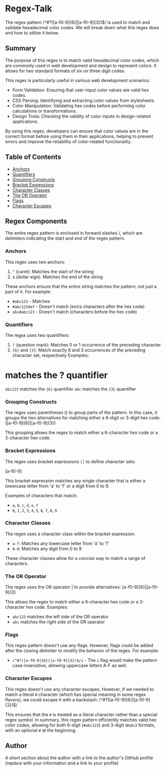 # Regex-Talk

The regex pattern /^#?([a-f0-9]{6}|[a-f0-9]{3})$/ is used to match and validate hexadecimal color codes. We will break down what this regex does and how to utilize it below.

## Summary

The purpose of this regex is to match valid hexadecimal color codes, which are commonly used in web development and design to represent colors. It allows for two standard formats of six oir three digit codes.

This regex is particularly useful in various web development scenarios:
- Form Validation: Ensuring that user-input color values are valid hex codes.
- CSS Parsing: Identifying and extracting color values from stylesheets.
- Color Manipulation: Validating hex codes before performing color calculations or transformations.
- Design Tools: Checking the validity of color inputs in design-related applications.

By using this regex, developers can ensure that color values are in the correct format before using them in their applications, helping to prevent errors and improve the reliability of color-related functionality.

## Table of Contents

- [Anchors](#anchors)
- [Quantifiers](#quantifiers)
- [Grouping Constructs](#grouping-constructs)
- [Bracket Expressions](#bracket-expressions)
- [Character Classes](#character-classes)
- [The OR Operator](#the-or-operator)
- [Flags](#flags)
- [Character Escapes](#character-escapes)

## Regex Components

The entire regex pattern is enclosed in forward slashes /, which are delimiters indicating the start and end of the regex pattern.

### Anchors

This regex uses two anchors:
  1. `^` (caret): Matches the start of the string
  2. `$` (dollar sign): Matches the end of the string

These anchors ensure that the entire string matches the pattern, not just a part of it. For example:
  - `#abc123` - Matches
  - `#abc123def` - Doesn't match (extra characters after the hex code)
  - `abc#abc123` - Doesn't match (characters before the hex code)

### Quantifiers

The regex uses two quantifiers:
  1. `?` (question mark): Matches 0 or 1 occurrence of the preceding character
  2. `{6}` and `{3}`: Match exactly 6 and 3 occurrences of the preceding character set, respectively
Examples:
# matches the ? quantifier
`abc123` matches the `{6}` quantifier
`abc` matches the `{3}` quantifier

### Grouping Constructs

The regex uses parentheses () to group parts of the pattern. In this case, it groups the two alternatives for matching either a 6-digit or 3-digit hex code: ([a-f0-9]{6}|[a-f0-9]{3})

This grouping allows the regex to match either a 6-character hex code or a 3-character hex code.

### Bracket Expressions

The regex uses bracket expressions `[]` to define character sets:

[a-f0-9]

This bracket expression matches any single character that is either a lowercase letter from 'a' to 'f' or a digit from 0 to 9.

Examples of characters that match:
  - `a`, `b`, `c`, `d`, `e`, `f`
  - `0`, `1`, `2`, `3`, `4`, `5`, `6`, `7`, `8`, `9`

### Character Classes

The regex uses a character class within the bracket expression:
  - `a-f`: Matches any lowercase letter from 'a' to 'f'
  - `0-9`: Matches any digit from 0 to 9

These character classes allow for a concise way to match a range of characters.

### The OR Operator

The regex uses the OR operator | to provide alternatives: [a-f0-9]{6}|[a-f0-9]{3}

This allows the regex to match either a 6-character hex code or a 3-character hex code.
Examples:
  - `abc123` matches the left side of the OR operator
  - `abc` matches the right side of the OR operator

### Flags

This regex pattern doesn't use any flags. However, flags could be added after the closing delimiter to modify the behavior of the regex. For example:
  - `/^#?([a-f0-9]{6}|[a-f0-9]{3})$/i` - The `i` flag would make the pattern case-insensitive, allowing uppercase letters A-F as well.

### Character Escapes

This regex doesn't use any character escapes. However, if we needed to match a literal `#` character (which has special meaning in some regex flavors), we could escape it with a backslash: /^\#?([a-f0-9]{6}|[a-f0-9]{3})$/

This ensures that the `#` is treated as a literal character rather than a special regex symbol.
In summary, this regex pattern efficiently matches valid hex color codes, allowing for both 6-digit (`#abc123`) and 3-digit (`#abc`) formats, with an optional `#` at the beginning.

## Author

A short section about the author with a link to the author's GitHub profile (replace with your information and a link to your profile)
